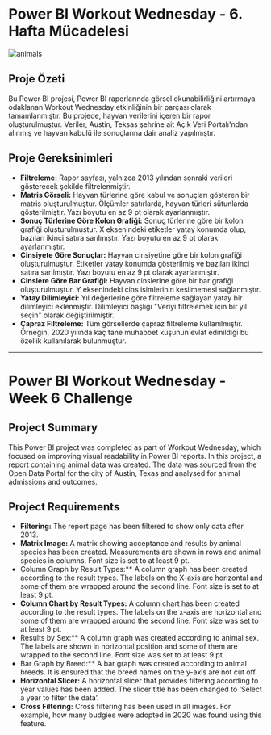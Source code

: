 # Power BI Workout Wednesday - 6. Hafta Mücadelesi




![animals](https://github.com/user-attachments/assets/64e06e92-d9cb-42b2-9669-66e925be6f83)





## Proje Özeti

Bu Power BI projesi, Power BI raporlarında görsel okunabilirliğini artırmaya odaklanan Workout Wednesday etkinliğinin bir parçası olarak tamamlanmıştır. Bu projede, hayvan verilerini içeren bir rapor oluşturulmuştur. Veriler, Austin, Teksas şehrine ait Açık Veri Portalı'ndan alınmış ve hayvan kabulü ile sonuçlarına dair analiz yapılmıştır.

## Proje Gereksinimleri

- **Filtreleme:** Rapor sayfası, yalnızca 2013 yılından sonraki verileri gösterecek şekilde filtrelenmiştir.
- **Matris Görseli:** Hayvan türlerine göre kabul ve sonuçları gösteren bir matris oluşturulmuştur. Ölçümler satırlarda, hayvan türleri sütunlarda gösterilmiştir. Yazı boyutu en az 9 pt olarak ayarlanmıştır.
- **Sonuç Türlerine Göre Kolon Grafiği:** Sonuç türlerine göre bir kolon grafiği oluşturulmuştur. X eksenindeki etiketler yatay konumda olup, bazıları ikinci satıra sarılmıştır. Yazı boyutu en az 9 pt olarak ayarlanmıştır.
- **Cinsiyete Göre Sonuçlar:** Hayvan cinsiyetine göre bir kolon grafiği oluşturulmuştur. Etiketler yatay konumda gösterilmiş ve bazıları ikinci satıra sarılmıştır. Yazı boyutu en az 9 pt olarak ayarlanmıştır.
- **Cinslere Göre Bar Grafiği:** Hayvan cinslerine göre bir bar grafiği oluşturulmuştur. Y eksenindeki cins isimlerinin kesilmemesi sağlanmıştır.
- **Yatay Dilimleyici:** Yıl değerlerine göre filtreleme sağlayan yatay bir dilimleyici eklenmiştir. Dilimleyici başlığı "Veriyi filtrelemek için bir yıl seçin" olarak değiştirilmiştir.
- **Çapraz Filtreleme:** Tüm görsellerde çapraz filtreleme kullanılmıştır. Örneğin, 2020 yılında kaç tane muhabbet kuşunun evlat edinildiği bu özellik kullanılarak bulunmuştur.
-----------------------------

# Power BI Workout Wednesday - Week 6 Challenge

## Project Summary

This Power BI project was completed as part of Workout Wednesday, which focused on improving visual readability in Power BI reports. In this project, a report containing animal data was created. The data was sourced from the Open Data Portal for the city of Austin, Texas and analysed for animal admissions and outcomes.

## Project Requirements

- **Filtering:** The report page has been filtered to show only data after 2013.
- **Matrix Image:** A matrix showing acceptance and results by animal species has been created. Measurements are shown in rows and animal species in columns. Font size is set to at least 9 pt.
- Column Graph by Result Types:** A column graph has been created according to the result types. The labels on the X-axis are horizontal and some of them are wrapped around the second line. Font size is set to at least 9 pt.
- **Column Chart by Result Types:** A column chart has been created according to the result types. The labels on the x-axis are horizontal and some of them are wrapped around the second line. Font size was set to at least 9 pt.
- Results by Sex:** A column graph was created according to animal sex. The labels are shown in horizontal position and some of them are wrapped to the second line. Font size was set to at least 9 pt.
- Bar Graph by Breed:** A bar graph was created according to animal breeds. It is ensured that the breed names on the y-axis are not cut off.
- **Horizontal Slicer:** A horizontal slicer that provides filtering according to year values has been added. The slicer title has been changed to ‘Select a year to filter the data’.
- **Cross Filtering:** Cross filtering has been used in all images. For example, how many budgies were adopted in 2020 was found using this feature.

